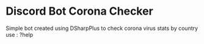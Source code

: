 # Discord Bot Corona Checker
 Simple bot created using DSharpPlus to check corona virus stats by country use : ?help

